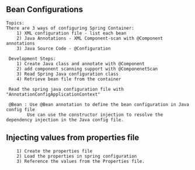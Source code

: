 ## Bean Configurations

	Topics:
	There are 3 ways of configuring Spring Container:
        1) XML configuration file - list each bean
        2) Java Annotations - XML Component-scan with @Component annotations
        3) Java Source Code - @Configuration
                    
     Development Steps:
     	1) Create Java class and annotate with @Component
     	2) add component scanning support with @ComponenetScan
     	3) Read Spring Java configuration class
     	4) Retrieve bean file from the container
     	
     Read the spring java configuration file with "AnnotationConfigApplicationContext"
     
     @Bean : Use @Bean annotation to define the bean configuration in Java config file
     		Use can use the constructor injection to resolve the dependency injection in the Java config file.
     		
     		
## Injecting values from properties file
 		1) Create the properties file
 		2) Load the properties in spring configuration
 		3) Reference the values from the Properties file.
		
